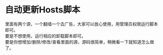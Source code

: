 # 自动更新Hosts脚本
里面有两个源，一个翻墙一个去广告，大家可以放心使用，用管理员权限运行脚本即可。  
要是不想使用，运行相应的卸载脚本即可。  
要是你想增加/删除/修改/查看里面的源，源码很简单，稍微看一下就知道怎么做了。
